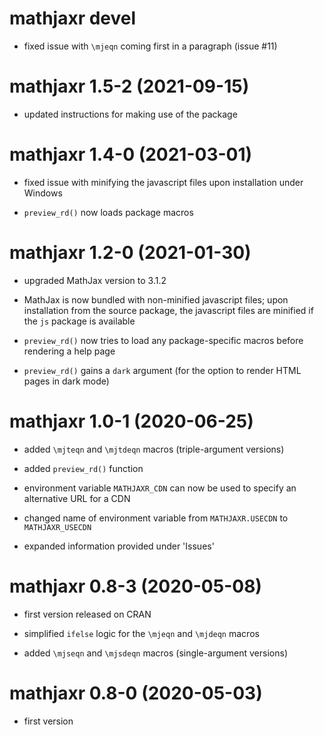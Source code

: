 # mathjaxr devel

* fixed issue with `\mjeqn` coming first in a paragraph (issue #11)

# mathjaxr 1.5-2 (2021-09-15)

* updated instructions for making use of the package

# mathjaxr 1.4-0 (2021-03-01)

* fixed issue with minifying the javascript files upon installation under Windows

* `preview_rd()` now loads package macros

# mathjaxr 1.2-0 (2021-01-30)

* upgraded MathJax version to 3.1.2

* MathJax is now bundled with non-minified javascript files; upon installation from the source package, the javascript files are minified if the `js` package is available

* `preview_rd()` now tries to load any package-specific macros before rendering a help page

* `preview_rd()` gains a `dark` argument (for the option to render HTML pages in dark mode)

# mathjaxr 1.0-1 (2020-06-25)

* added `\mjteqn` and `\mjtdeqn` macros (triple-argument versions)

* added `preview_rd()` function

* environment variable `MATHJAXR_CDN` can now be used to specify an alternative URL for a CDN

* changed name of environment variable from `MATHJAXR.USECDN` to `MATHJAXR_USECDN`

* expanded information provided under 'Issues'

# mathjaxr 0.8-3 (2020-05-08)

* first version released on CRAN

* simplified `ifelse` logic for the `\mjeqn` and `\mjdeqn` macros

* added `\mjseqn` and `\mjsdeqn` macros (single-argument versions)

# mathjaxr 0.8-0 (2020-05-03)

* first version
